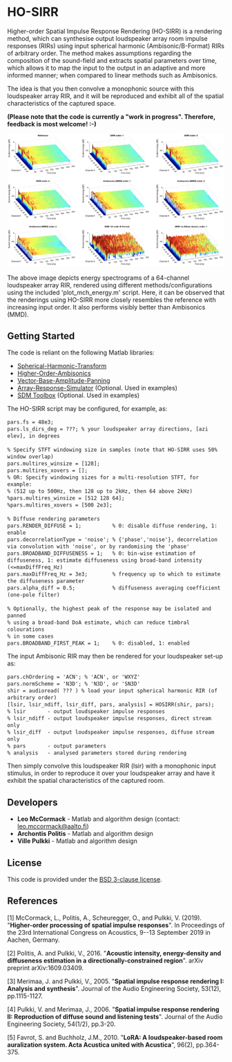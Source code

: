 # HO-SIRR

Higher-order Spatial Impulse Response Rendering (HO-SIRR) is a rendering method, which can synthesise output loudspeaker array room impulse responses (RIRs) using input spherical harmonic (Ambisonic/B-Format) RIRs of arbitrary order. The method makes assumptions regarding the composition of the sound-field and extracts spatial parameters over time, which allows it to map the input to the output in an adaptive and more informed manner; when compared to linear methods such as Ambisonics. 

The idea is that you then convolve a monophonic source with this loudspeaker array RIR, and it will be reproduced and exhibit all of the spatial characteristics of the captured space.

**(Please note that the code is currently a "work in progress". Therefore, feedback is most welcome! :-)**

![](SIRR_vs_Ambi_vs_Reference.png)

The above image depicts energy spectrograms of a 64-channel loudspeaker array RIR, rendered using different methods/configurations using the included 'plot_mch_energy.m' script. Here, it can be observed that the renderings using HO-SIRR more closely resembles the reference with increasing input order. It also performs visibly better than Ambisonics (MMD). 

## Getting Started

The code is reliant on the following Matlab libraries:
* [Spherical-Harmonic-Transform](https://github.com/polarch/Spherical-Harmonic-Transform)
* [Higher-Order-Ambisonics](https://github.com/polarch/Higher-Order-Ambisonics)
* [Vector-Base-Amplitude-Panning](https://github.com/polarch/Vector-Base-Amplitude-Panning)
* [Array-Response-Simulator](https://github.com/polarch/Array-Response-Simulator) (Optional. Used in examples)
* [SDM Toolbox](https://se.mathworks.com/matlabcentral/fileexchange/56663-sdm-toolbox) (Optional. Used in examples)

The HO-SIRR script may be configured, for example, as:
``` 
pars.fs = 48e3; 
pars.ls_dirs_deg = ???; % your loudspeaker array directions, [azi elev], in degrees

% Specify STFT windowing size in samples (note that HO-SIRR uses 50% window overlap)
pars.multires_winsize = [128]; 
pars.multires_xovers = [];
% OR: Specify windowing sizes for a multi-resolution STFT, for example:
% (512 up to 500Hz, then 128 up to 2kHz, then 64 above 2kHz)
%pars.multires_winsize = [512 128 64]; 
%pars.multires_xovers = [500 2e3]; 

% Diffuse rendering parameters
pars.RENDER_DIFFUSE = 1;          % 0: disable diffuse rendering, 1: enable
pars.decorrelationType = 'noise'; % {'phase','noise'}, decorrelation via convolution with 'noise', or by randomising the 'phase'
pars.BROADBAND_DIFFUSENESS = 1;   % 0: bin-wise estimation of diffuseness, 1: estimate diffuseness using broad-band intensity (<=maxDiffFreq_Hz)
pars.maxDiffFreq_Hz = 3e3;        % frequency up to which to estimate the diffuseness parameter 
pars.alpha_diff = 0.5;            % diffuseness averaging coefficient (one-pole filter)

% Optionally, the highest peak of the response may be isolated and panned 
% using a broad-band DoA estimate, which can reduce timbral colourations
% in some cases
pars.BROADBAND_FIRST_PEAK = 1;    % 0: disabled, 1: enabled 
```

The input Ambisonic RIR may then be rendered for your loudspeaker set-up as:

```
pars.chOrdering = 'ACN'; % 'ACN', or 'WXYZ'  
pars.normScheme = 'N3D'; % 'N3D', or 'SN3D'
shir = audioread( ??? ) % load your input spherical harmonic RIR (of arbitrary order)
[lsir, lsir_ndiff, lsir_diff, pars, analysis] = HOSIRR(shir, pars);
% lsir       - output loudspeaker impulse responses
% lsir_ndiff - output loudspeaker impulse responses, direct stream only
% lsir_diff  - output loudspeaker impulse responses, diffuse stream only
% pars       - output parameters
% analysis   - analysed parameters stored during rendering
```

Then simply convolve this loudspeaker RIR (lsir) with a monophonic input stimulus, in order to reproduce it over your loudspeaker array and have it exhibit the spatial characteristics of the captured room.

## Developers

* **Leo McCormack** - Matlab and algorithm design (contact: leo.mccormack@aalto.fi)
* **Archontis Politis** - Matlab and algorithm design
* **Ville Pulkki** - Matlab and algorithm design

## License

This code is provided under the [BSD 3-clause license](https://opensource.org/licenses/BSD-3-Clause). 

## References 

[1] McCormack, L., Politis, A., Scheuregger, O., and Pulkki, V. (2019). "**Higher-order processing of spatial impulse responses**".
In Proceedings of the 23rd International Congress on Acoustics, 9--13 September 2019 in Aachen, Germany.

[2] Politis, A. and Pulkki, V., 2016. "**Acoustic intensity, energy-density and diffuseness estimation in a directionally-constrained region**". 
arXiv preprint arXiv:1609.03409.

[3] Merimaa, J. and Pulkki, V., 2005. "**Spatial impulse response rendering I: Analysis and synthesis**". 
Journal of the Audio Engineering Society, 53(12), pp.1115-1127.

[4] Pulkki, V. and Merimaa, J., 2006. "**Spatial impulse response rendering II: Reproduction of diffuse sound and listening tests**". 
Journal of the Audio Engineering Society, 54(1/2), pp.3-20.

[5] Favrot, S. and Buchholz, J.M., 2010. "**LoRA: A loudspeaker-based room auralization system. Acta Acustica united with Acustica**", 96(2),  pp.364-375.
